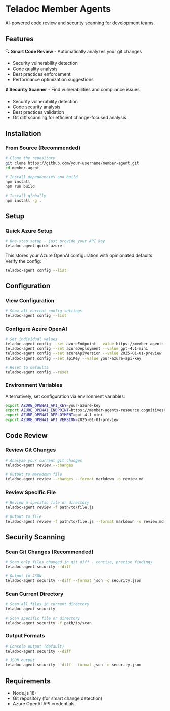 # Teladoc Member Agents

AI-powered code review and security scanning for development teams.

## Features

🔍 **Smart Code Review** - Automatically analyzes your git changes
- Security vulnerability detection
- Code quality analysis
- Best practices enforcement
- Performance optimization suggestions

🔒 **Security Scanner** - Find vulnerabilities and compliance issues
- Security vulnerability detection
- Code security analysis
- Best practices validation
- Git diff scanning for efficient change-focused analysis

## Installation

### From Source (Recommended)

```bash
# Clone the repository
git clone https://github.com/your-username/member-agent.git
cd member-agent

# Install dependencies and build
npm install
npm run build

# Install globally
npm install -g .
```

## Setup

### Quick Azure Setup

```bash
# One-step setup - just provide your API key
teladoc-agent quick-azure
```

This stores your Azure OpenAI configuration with opinionated defaults. Verify the config:

```bash
teladoc-agent config --list
```

## Configuration

### View Configuration

```bash
# Show all current config settings
teladoc-agent config --list
```

### Configure Azure OpenAI

```bash
# Set individual values
teladoc-agent config --set azureEndpoint --value https://member-agents-resource.cognitiveservices.azure.com
teladoc-agent config --set azureDeployment --value gpt-4.1-mini
teladoc-agent config --set azureApiVersion --value 2025-01-01-preview
teladoc-agent config --set apiKey --value your-azure-api-key

# Reset to defaults
teladoc-agent config --reset
```

### Environment Variables

Alternatively, set configuration via environment variables:

```bash
export AZURE_OPENAI_API_KEY=your-azure-key
export AZURE_OPENAI_ENDPOINT=https://member-agents-resource.cognitiveservices.azure.com
export AZURE_OPENAI_DEPLOYMENT=gpt-4.1-mini
export AZURE_OPENAI_API_VERSION=2025-01-01-preview
```

## Code Review

### Review Git Changes

```bash
# Analyze your current git changes
teladoc-agent review --changes

# Output to markdown file
teladoc-agent review --changes --format markdown -o review.md
```

### Review Specific File

```bash
# Review a specific file or directory
teladoc-agent review -f path/to/file.js

# Output to file
teladoc-agent review -f path/to/file.js --format markdown -o review.md
```

## Security Scanning

### Scan Git Changes (Recommended)

```bash
# Scan only files changed in git diff - concise, precise findings
teladoc-agent security --diff

# Output to JSON
teladoc-agent security --diff --format json -o security.json
```

### Scan Current Directory

```bash
# Scan all files in current directory
teladoc-agent security

# Scan specific file or directory
teladoc-agent security -f path/to/scan
```

### Output Formats

```bash
# Console output (default)
teladoc-agent security --diff

# JSON output
teladoc-agent security --diff --format json -o security.json
```

## Requirements

- Node.js 18+
- Git repository (for smart change detection)
- Azure OpenAI API credentials
